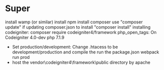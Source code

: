 # Super

install wamp (or similar)
install npm
install composer
use "composer update" if updating composer.json
to install "composer install"
installing codeigniter: composer require codeigniter4/framework
php_open_tags: On
Codeigniter 4.0-dev
php 7.1.9

* Set production/development: Change .htacess to be development/production and compile the run the package.json webpack run prod
* host the vendor\codeigniter4\framework\public directory by apache
